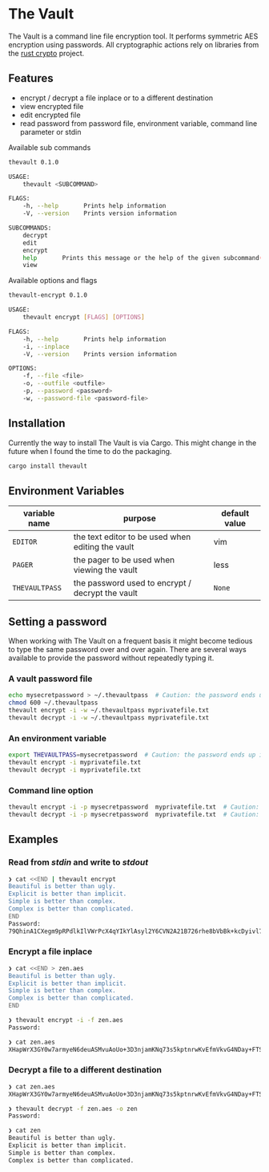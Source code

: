 # The Vault

The Vault is a command line file encryption tool. It performs symmetric AES
encryption using passwords. All cryptographic actions rely on libraries from the
[rust crypto](https://docs.rs/rust-crypto/0.2.36/crypto/) project.

## Features

- encrypt / decrypt a file inplace or to a different destination
- view encrypted file
- edit encrypted file
- read password from password file, environment variable, command line parameter
  or stdin

Available sub commands

```sh
thevault 0.1.0

USAGE:
    thevault <SUBCOMMAND>

FLAGS:
    -h, --help       Prints help information
    -V, --version    Prints version information

SUBCOMMANDS:
    decrypt
    edit
    encrypt
    help       Prints this message or the help of the given subcommand(s)
    view
```

Available options and flags

```sh
thevault-encrypt 0.1.0

USAGE:
    thevault encrypt [FLAGS] [OPTIONS]

FLAGS:
    -h, --help       Prints help information
    -i, --inplace
    -V, --version    Prints version information

OPTIONS:
    -f, --file <file>
    -o, --outfile <outfile>
    -p, --password <password>
    -w, --password-file <password-file>
```

## Installation

Currently the way to install The Vault is via Cargo. This might change in the
future when I found the time to do the packaging.

```sh
cargo install thevault
```

## Environment Variables

| variable name  | purpose                                           | default value |
| -------------- | ------------------------------------------------- | ------------- |
| `EDITOR`       | the text editor to be used when editing the vault | vim           |
| `PAGER`        | the pager to be used when viewing the vault       | less          |
| `THEVAULTPASS` | the password used to encrypt / decrypt the vault  | `None`        |

## Setting a password

When working with The Vault on a frequent basis it might become tedious to type
the same password over and over again. There are several ways available to provide
the password without repeatedly typing it.

### A vault password file

```sh
echo mysecretpassword > ~/.thevaultpass  # Caution: the password ends up in the shell history
chmod 600 ~/.thevaultpass
thevault encrypt -i -w ~/.thevaultpass myprivatefile.txt
thevault decrypt -i -w ~/.thevaultpass myprivatefile.txt
```

### An environment variable

```sh
export THEVAULTPASS=mysecretpassword  # Caution: the password ends up in the shell history
thevault encrypt -i myprivatefile.txt
thevault decrypt -i myprivatefile.txt
```

### Command line option

```sh
thevault encrypt -i -p mysecretpassword  myprivatefile.txt  # Caution: the password ends up in the shell history
thevault decrypt -i -p mysecretpassword  myprivatefile.txt  # Caution: the password ends up in the shell history
```

## Examples

### Read from _stdin_ and write to _stdout_

```sh
❯ cat <<END | thevault encrypt
Beautiful is better than ugly.
Explicit is better than implicit.
Simple is better than complex.
Complex is better than complicated.
END
Password:
79QhinA1CXegm9pRPdlkIlVWrPcX4qYIkYlAsyl2Y6CVN2A21B726rhe8bVbBk+kcDyivl7DTnq+5oUaR3TkNM8N4j2+4OCKeuihnQ7Vtv4I3WJ4IQueUJvmsoBbxuCFHVoMqGkbIdehS3CVdvovACqCGlAvH39yxh61Ds1Dp1ND8Uzkhe9JlM5wicQyy2PgSRqSvie1W7Wq732oJ1Jp9Xo7wWOAMQInLGa8+9bzIADdzJWuyTynJYo4Jn38NhlflG7B2iZ/2d6Zz2SDwJkzIQ==%                                                           
```

### Encrypt a file inplace

```sh
❯ cat <<END > zen.aes
Beautiful is better than ugly.
Explicit is better than implicit.
Simple is better than complex.
Complex is better than complicated.
END

❯ thevault encrypt -i -f zen.aes
Password:

❯ cat zen.aes
XHapWrX3GY0w7armyeN6deuASMvuAoUo+3D3njamKNq73s5kptnrwKvEfmVkvG4NDay+FTSAwDmYDFMKHpQBmnq0DPK84/pplnADK2Untfzizh9ykZxd/ZLk/yLve6x2zuExSR04Ww+itbYuk1kPGgyrCpsBFkxtI8TnRZxSzmzDzjHGus/H2Qa36F/gBRZS5inxqReCYkgLRKjree9+rP+Ms8XyLc0aJWI/FmD8cKQ71k+QeJ/4ch7pIFbQ4A+fCHqSJZju45IoJIoMHm6TEQ==%                                                           
```

### Decrypt a file to a different destination

```sh
❯ cat zen.aes
XHapWrX3GY0w7armyeN6deuASMvuAoUo+3D3njamKNq73s5kptnrwKvEfmVkvG4NDay+FTSAwDmYDFMKHpQBmnq0DPK84/pplnADK2Untfzizh9ykZxd/ZLk/yLve6x2zuExSR04Ww+itbYuk1kPGgyrCpsBFkxtI8TnRZxSzmzDzjHGus/H2Qa36F/gBRZS5inxqReCYkgLRKjree9+rP+Ms8XyLc0aJWI/FmD8cKQ71k+QeJ/4ch7pIFbQ4A+fCHqSJZju45IoJIoMHm6TEQ==%                                                           

❯ thevault decrypt -f zen.aes -o zen
Password:

❯ cat zen
Beautiful is better than ugly.
Explicit is better than implicit.
Simple is better than complex.
Complex is better than complicated.
```
